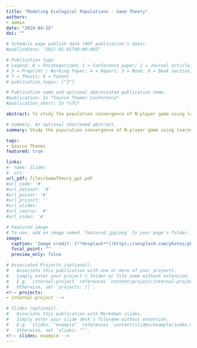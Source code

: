 ```yaml
---
title: "Modeling Ecological Populations - Game Theory"
authors:
- admin
date: "2019-04-15"
doi: ""

# Schedule page publish date (NOT publication's date).
#publishDate: "2017-01-01T00:00:00Z"

# Publication type.
# Legend: 0 = Uncategorized; 1 = Conference paper; 2 = Journal article;
# 3 = Preprint / Working Paper; 4 = Report; 5 = Book; 6 = Book section;
# 7 = Thesis; 8 = Patent
# publication_types: ["3"]

# Publication name and optional abbreviated publication name.
#publication: In *Source Themes Conference*
#publication_short: In *STC*

abstract: To study the population convergence of N-player game using learned strategies, we developed static N-player Hawk-Dove game with interaction dependent pay-offs at each stage. We studied convergence of the population w.r.t to MSNE using different strategy models & interactions. We also injected inherent cooperation through a code-of-conduct giving higher population pay-off than MSNE. Future work involves quantifying rewards of cooperation & using Informed Reinforcement learners

# Summary. An optional shortened abstract.
summary: Study the population convergence of N-player game using learned strategies.

tags:
- Source Themes
featured: true

links:
#- name: Slides
#  url: 
url_pdf: files/GameTheory_ppt.pdf
#url_code: '#'
#url_dataset: '#'
#url_poster: '#'
#url_project: ''
#url_slides: 
#url_source: '#'
#url_video: '#'

# Featured image
# To use, add an image named `featured.jpg/png` to your page's folder. 
image:
  caption: 'Image credit: [**Unsplash**](https://unsplash.com/photos/pLCdAaMFLTE)'
  focal_point: ""
  preview_only: false

# Associated Projects (optional).
#   Associate this publication with one or more of your projects.
#   Simply enter your project's folder or file name without extension.
#   E.g. `internal-project` references `content/project/internal-project/index.md`.
#   Otherwise, set `projects: []`.
<!-- projects:
- internal-project -->

# Slides (optional).
#   Associate this publication with Markdown slides.
#   Simply enter your slide deck's filename without extension.
#   E.g. `slides: "example"` references `content/slides/example/index.md`.
#   Otherwise, set `slides: ""`.
<!-- slides: example -->
---
```


<!-- {{% alert note %}}
Click the *Cite* button above to demo the feature to enable visitors to import publication metadata into their reference management software.
{{% /alert %}}

{{% alert note %}}
Click the *Slides* button above to demo Academic's Markdown slides feature.
{{% /alert %}}

Supplementary notes can be added here, including [code and math](https://sourcethemes.com/academic/docs/writing-markdown-latex/).
 -->
